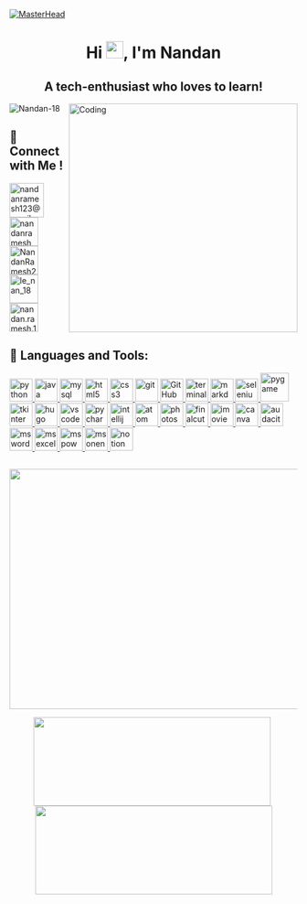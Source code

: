 [![MasterHead](https://i.ibb.co/tHZSVC1/3000.gif)](nandan18.netlify.app)

<h1 align="center">Hi <img src="https://raw.githubusercontent.com/MartinHeinz/MartinHeinz/master/wave.gif" width="30px">, I'm Nandan</h1>

<h2 align="center">A tech-enthusiast who loves to learn!</h2>

<img align="right" alt="Coding" width="400" src="https://www.datarhine.com/images/coming.gif">

<p align="left"> <img src="https://komarev.com/ghpvc/?username=Nandan-18&label=Profile%20views&color=0e75b6&style=flat" alt="Nandan-18" /> </p>

## 🎯 Connect with Me ! 

<p align="left">
<a href="mailto:nandanramesh123@gmail.com"
   target="_blank">
  <img align="center"
     src="https://cdn-icons.flaticon.com/png/512/2875/premium/2875394.png?token=exp=1643647566~hmac=cbb8fb1b2f89c4af484e82363bc1b119"
     alt="nandanramesh123@gmail.com"
     height="60"
     width="60" />
</a>  
<a href="https://linkedin.com/in/nandanramesh"
   target="_blank">
  <img align="center" 
       src="https://img.icons8.com/external-justicon-lineal-color-justicon/344/external-linkedin-social-media-justicon-lineal-color-justicon.png" 
       alt="nandanramesh" 
       height="50" 
       width="50" />
</a>  
<a href="https://twitter.com/NandanRamesh2" 
   target="_blank">
  <img align="center" 
       src="https://img.icons8.com/external-justicon-lineal-color-justicon/344/external-twitter-social-media-justicon-lineal-color-justicon.png" 
       alt="NandanRamesh2" 
       height="50" 
       width="50" />
</a>  
<a href="https://instagram.com/le_nan_18"
   target="_blank">
  <img align="center" 
       src="https://upload.wikimedia.org/wikipedia/commons/thumb/e/e7/Instagram_logo_2016.svg/132px-Instagram_logo_2016.svg.png" 
       alt="le_nan_18" 
       height="50" 
       width="50" />
</a>  
<a href="https://www.facebook.com/nandan.ramesh.1069"
   target="_blank">
  <img align="center"
       src="https://img.icons8.com/external-justicon-lineal-color-justicon/344/external-facebook-social-media-justicon-lineal-color-justicon.png"
       alt="nandan.ramesh.1069"
       height="50"
       width="50" />
</a>  
  
</p>


## 🚀 Languages and Tools:

<p align = "left"> 
  
<a href = "https://www.python.org"
   target = "_blank"> 
  <img src = "https://cdn-icons.flaticon.com/png/512/3098/premium/3098090.png?token=exp=1643995183~hmac=a17d1f42bafe32237502a5b9a99abcf6"
       alt = "python"
       width = "40" 
       height = "40"/> 
</a> 
<a href = "https://www.java.com"
   target = "_blank"> 
  <img src = "https://cdn-icons-png.flaticon.com/512/226/226777.png"
       alt = "java" 
       width = "40" 
       height = "40"/> 
</a> 
<a href = "https://www.mysql.com" 
   target = "_blank"> 
  <img src = "https://d33wubrfki0l68.cloudfront.net/dcb20c9a5cdd57de99030108ec988a52b190b168/a9e1e/images/icon-pack/mysql.svg"
       alt = "mysql"
       width = "40"
       height = "40"/>
</a> 
<a href = "https://www.w3.org/html"
   target = "_blank"> 
  <img src = "https://cdn-icons-png.flaticon.com/512/888/888859.png"
       alt = "html5"
       width = "40"
       height = "40"/> 
</a> 
<a href = "https://www.w3schools.com/css"
   target = "_blank"> 
  <img src = "https://cdn-icons-png.flaticon.com/512/888/888847.png" 
       alt="css3" 
       width="40" 
       height="40"/> 
</a> 
<a href = "https://git-scm.com" 
   target = "_blank"> 
  <img src = "https://www.vectorlogo.zone/logos/git-scm/git-scm-icon.svg"
       alt="git" 
       width="40" 
       height="40"/> 
</a>
<a href = "https://github.com" 
   target = "_blank"> 
  <img src = "https://cdn-icons.flaticon.com/png/512/536/premium/536452.png?token=exp=1643372451~hmac=7b61f1036a9d6270d2727d018d0cf81b" 
       alt="GitHub" 
       width="40" 
       height="40"/>
</a>
<a href = "https://en.wikipedia.org/wiki/Terminal_(macOS)" 
   target = "_blank"> 
  <img src = "https://www.macworld.co.uk/cmsdata/features/3608274/Terminalicon2_thumb900_1-1.png" 
       alt="terminal" 
       width="40" 
       height="40"/>
</a>
<a href = "https://en.wikipedia.org/wiki/Markdown" 
   target = "_blank"> 
  <img src = "https://img.icons8.com/nolan/344/markdown.png" 
       alt="markdown" 
       width="40" 
       height="40"/>
</a>
<a href = "https://www.selenium.dev" 
   target = "_blank"> 
  <img src = "https://img.icons8.com/officexs/344/selenium-test-automation.png" 
       alt="selenium" 
       width="40" 
       height="40"/>
</a>
<a href = "https://www.pygame.org" 
   target = "_blank"> 
  <img src = "https://dhanush.gallerycdn.vsassets.io/extensions/dhanush/pygame-snips/0.0.4/1632475634170/Microsoft.VisualStudio.Services.Icons.Default" 
       alt="pygame" 
       width="50" 
       height="50"/>
</a>
<a href = "https://docs.python.org/3/library/tkinter.html" 
   target = "_blank"> 
  <img src = "https://i.ibb.co/hMTyD9g/pngwing-com.png" 
       alt="tkinter" 
       width="40" 
       height="40"/>
</a>
<a href = "https://gohugo.io" 
   target = "_blank"> 
  <img src = "https://d33wubrfki0l68.cloudfront.net/d8b90f575d5630e17b76f200f8b1a3311e3b03b7/eeca9/images/icon-pack/hugo.svg"
       alt="hugo" 
       width="40" 
       height="40"/> 
</a>
<a href = "https://code.visualstudio.com" 
   target = "_blank"> 
  <img src = "https://img.icons8.com/color/344/visual-studio-code-2019.png" 
       alt="vscode" 
       width="40" 
       height="40"/> 
</a>
<a href = "https://www.jetbrains.com/pycharm" 
   target = "_blank"> 
  <img src = "https://img.icons8.com/color/344/pycharm.png" 
       alt="pycharm" 
       width="40" 
       height="40"/> 
</a>
<a href = "https://www.jetbrains.com/idea" 
   target = "_blank"> 
  <img src = "https://img.icons8.com/color/344/intellij-idea.png" 
       alt="intellij" 
       width="40" 
       height="40"/> 
</a>
<a href = "https://atom.io" 
   target = "_blank"> 
  <img src = "https://seeklogo.com/images/A/atom-logo-19BD90FF87-seeklogo.com.png" 
       alt="atom" 
       width="40" 
       height="40"/> 
</a>
  <a href = "https://www.photoshop.com/en" 
   target = "_blank"> 
  <img src = "https://d33wubrfki0l68.cloudfront.net/434767316b96f7729fddf13409a67dbb48c15777/5952d/images/icon-pack/photoshop.svg" 
       alt="photoshop" 
       width="40" 
       height="40"/>
</a>
  <a href = "https://en.wikipedia.org/wiki/Final_Cut_Pro" 
   target = "_blank">
  <img src = "https://d33wubrfki0l68.cloudfront.net/f5afcc33247b90f5ddb9fa346ec0351c92c1a732/6308b/images/icon-pack/finalcut.svg" 
     alt="finalcutpro"
     width = "40" 
     height = "40"/>
</a>
<a href = "https://en.wikipedia.org/wiki/IMovie" 
   target = "_blank">
<img src = "https://img.icons8.com/fluency/344/imovie.png" 
     alt="imovie" 
     width = "40" 
     height = "40"/>
</a>
<a href = "https://www.canva.com" 
   target = "_blank">
  <img src = "https://cdn.worldvectorlogo.com/logos/canva-1.svg" 
       alt="canva" 
       width = "40" 
       height = "40"/>
</a>
  <a href = "https://www.audacityteam.org" 
   target = "_blank">
  <img src = "https://d33wubrfki0l68.cloudfront.net/508fb2aa335ff58eb64362eb68946b0eb4e13ac9/04711/images/icon-pack/audacity.svg" 
       alt="audacity" 
       width = "40" 
       height = "40"/>
</a>
<a href = "https://www.microsoft.com/en-in/microsoft-365/word" 
   target = "_blank"> 
  <img src = "https://img.icons8.com/color/344/microsoft-word-2019--v2.png" 
       alt="msword" 
       width="40" 
       height="40"/> 
</a>
<a href = "https://www.microsoft.com/en-in/microsoft-365/excel" 
   target = "_blank"> 
  <img src = "https://img.icons8.com/color/344/microsoft-excel-2019--v1.png" 
       alt="msexcel" 
       width="40" 
       height="40"/> 
</a>
<a href = "https://www.microsoft.com/en-in/microsoft-365/powerpoint" 
   target = "_blank">
  <img src = "https://img.icons8.com/color/344/microsoft-powerpoint-2019--v1.png" 
       alt="mspowerpoint"
       width="40" 
       height="40"/> 
</a>
<a href = "https://www.microsoft.com/en-us/microsoft-365/onenote/digital-note-taking-app" 
   target = "_blank">
  <img src = "https://img.icons8.com/color/344/microsoft-onenote-2019.png" 
       alt="msonenote" 
       width="40" 
       height="40"/> 
</a>
<a href = "https://www.notion.so" 
   target = "_blank"> 
  <img src = "https://upload.wikimedia.org/wikipedia/commons/4/45/Notion_app_logo.png" 
       alt="notion" 
       width="40" 
       height="40"/> 
</a>
</p>

##

<a href = "https://github.com/Nandan-18"
   target = "_blank">
   <img src = "https://activity-graph.herokuapp.com/graph?username=Nandan-18&&theme=xcode"
        height = "420"
        width = "1200" />
</a>

<div align="center">
    <p><a href= "https://github.com/Nandan-18" style="margin-right: 5px"><img src="https://github-readme-streak-stats.herokuapp.com?user=Nandan-18&theme=github-dark&date_format=M%20j%5B%2C%20Y%5D" height = "155" width = "415"></a> <a href='https://github.com/Nandan-18'><img src="https://github-readme-stats.vercel.app/api?username=Nandan-18&show_icons=true&theme=radical" height = "155" width = "415"></a></p>
</div>
